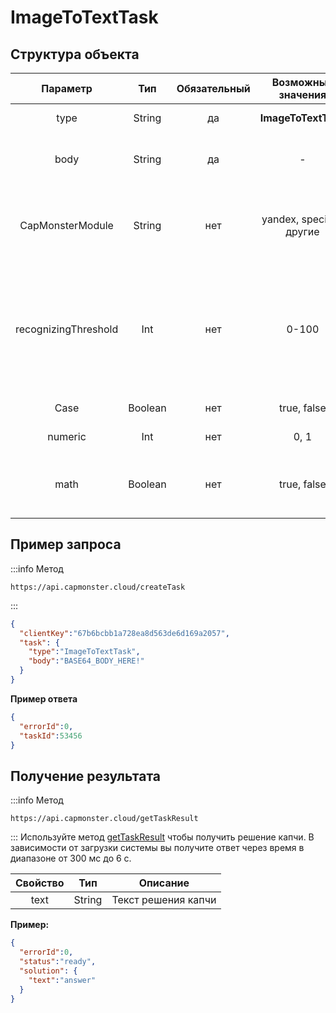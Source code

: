﻿---
sidebar_position: 10
sidebar_label: ImageToTextTask
---

# ImageToTextTask
## **Структура объекта**

|**Параметр**|**Тип**|**Обязательный**|**Возможные значения**|**Описание**|
| :-: | :-: | :-: | :-: | :-: |
|type|String|да|**ImageToTextTask**|Определяет тип объекта задачи|
|body|String|да|-|Содержимое файла капчи закодированное в base64. Убедитесь что шлете его без переносов строки.|
|CapMonsterModule|String|нет|yandex, special и другие|Имя модуля, например “yandex“. Альтернативный способ передачи имени модуля и список всех доступных модулей можно найти [здесь](../api/module-name.md)|
|recognizingThreshold|Int|нет|0-100|Порог распознавания капчи с возможным значением от 0 до 100. Например, если в систему было отправлено значение 90, и задача решилась с уверенностью 80, то деньги за решение не спишутся. В этом случае пользователь получит ответ ERROR_CAPTCHA_UNSOLVABLE.|
|Case|Boolean|нет|true, false|Учитывать регистр при решении или нет. |
|numeric|Int|нет|0, 1|1 - если капча состоит только из цифр|
|math|Boolean|нет|true, false|false — не определено<br />true — капча требует совершения математического действия (например: капча 2 + 6 = вернёт значение 8)|

## **Пример запроса**

:::info Метод
```http
https://api.capmonster.cloud/createTask
```
:::
```json
{
  "clientKey":"67b6bcbb1a728ea8d563de6d169a2057",
  "task": {
    "type":"ImageToTextTask",
    "body":"BASE64_BODY_HERE!"
  }
}
```


**Пример ответа**
```json
{
  "errorId":0,
  "taskId":53456
}
```

## **Получение результата**
:::info Метод
```http
https://api.capmonster.cloud/getTaskResult
```
:::
Используйте метод [getTaskResult](../api/methods/get-task-result.md) чтобы получить решение капчи. В зависимости от загрузки системы вы получите ответ через время в диапазоне от 300 мс до 6 с.

|**Свойство**|**Тип**|**Описание**|
| :-: | :-: | :-: |
|text|String|Текст решения капчи|

**Пример:**
```json
{
  "errorId":0,
  "status":"ready",
  "solution": {
    "text":"answer"
  }
}
```
